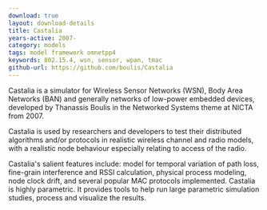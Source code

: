 ```yaml
---
download: true
layout: download-details
title: Castalia
years-active: 2007-
category: models
tags: model framework omnetpp4
keywords: 802.15.4, wsn, sensor, wpan, tmac
github-url: https://github.com/boulis/Castalia
---
```


Castalia is a simulator for Wireless Sensor Networks (WSN), Body Area Networks
(BAN) and generally networks of low-power embedded devices, developed by
Thanassis Boulis in the Networked Systems theme at NICTA from 2007.

Castalia is used by researchers and developers to test their distributed
algorithms and/or protocols in realistic wireless channel and radio models, with
a realistic node behaviour especially relating to access of the radio.

Castalia's salient features include: model for temporal variation of path loss,
fine-grain interference and RSSI calculation, physical process modeling, node
clock drift, and several popular MAC protocols implemented. Castalia is highly
parametric. It provides tools to help run large parametric simulation studies,
process and visualize the results.
